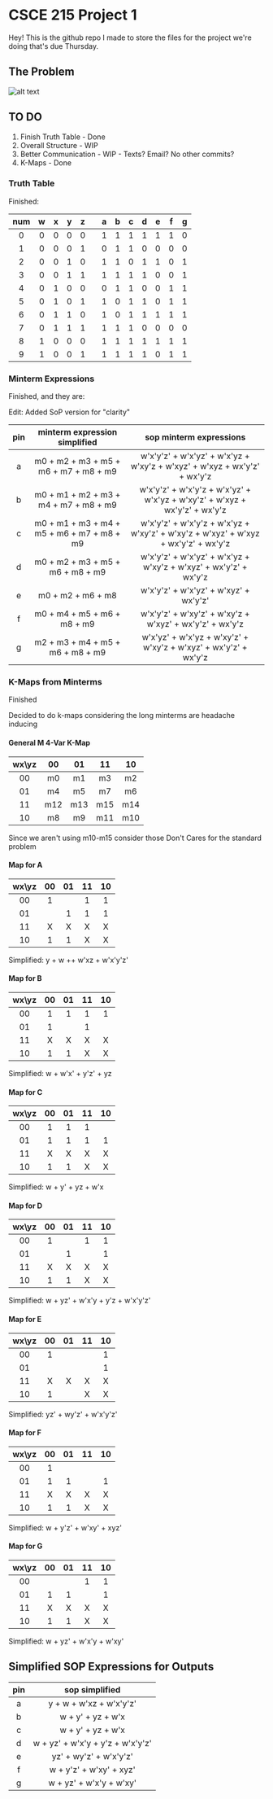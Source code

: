 # CSCE 215 Project 1

Hey! This is the github repo I made to store the files for the project we're doing that's due Thursday.

## The Problem

![alt text](https://www.electronics-tutorials.ws/wp-content/uploads/2013/10/segment4.gif?fit=277%2C236 "Logo Title Text 1")

## TO DO

1. Finish Truth Table - Done
2. Overall Structure - WIP
3. Better Communication - WIP - Texts? Email? No other commits?
4. K-Maps - Done

### Truth Table

Finished:

| num | w | x | y | z |  | a | b | c | d | e | f | g |
|:-:|:-:|:-:|:-:|:-:|:-:|:-:|:-:|:-:|:-:|:-:|:-:|:-:|
| 0 | 0 | 0 | 0 | 0 |  | 1 | 1 | 1 | 1 | 1 | 1 | 0 |
| 1 | 0 | 0 | 0 | 1 |  | 0 | 1 | 1 | 0 | 0 | 0 | 0 |
| 2 | 0 | 0 | 1 | 0 |  | 1 | 1 | 0 | 1 | 1 | 0 | 1 |
| 3 | 0 | 0 | 1 | 1 |  | 1 | 1 | 1 | 1 | 0 | 0 | 1 |
| 4 | 0 | 1 | 0 | 0 |  | 0 | 1 | 1 | 0 | 0 | 1 | 1 |
| 5 | 0 | 1 | 0 | 1 |  | 1 | 0 | 1 | 1 | 0 | 1 | 1 |
| 6 | 0 | 1 | 1 | 0 |  | 1 | 0 | 1 | 1 | 1 | 1 | 1 |
| 7 | 0 | 1 | 1 | 1 |  | 1 | 1 | 1 | 0 | 0 | 0 | 0 |
| 8 | 1 | 0 | 0 | 0 |  | 1 | 1 | 1 | 1 | 1 | 1 | 1 |
| 9 | 1 | 0 | 0 | 1 |  | 1 | 1 | 1 | 1 | 0 | 1 | 1 |

### Minterm Expressions

Finished, and they are:

Edit: Added SoP version for "clarity"

| pin | minterm expression simplified | sop minterm expressions |
| :-: | :--------------------------------------: | :------------: |
| a |  m0 + m2 + m3 + m5 + m6 + m7 + m8 + m9 | w'x'y'z' + w'x'yz' + w'x'yz + w'xy'z + w'xyz' + w'xyz + wx'y'z' + wx'y'z |
| b | m0 + m1 + m2 + m3 + m4 + m7 + m8 + m9 | w'x'y'z' + w'x'y'z + w'x'yz' + w'x'yz + w'xy'z' + w'xyz + wx'y'z' + wx'y'z |
| c | m0 + m1 + m3 + m4 + m5 + m6 + m7 + m8 + m9 | w'x'y'z' + w'x'y'z + w'x'yz + w'xy'z' + w'xy'z + w'xyz' + w'xyz + wx'y'z' + wx'y'z |
| d | m0 + m2 + m3 + m5 + m6 + m8 + m9 | w'x'y'z' + w'x'yz' + w'x'yz  + w'xy'z + w'xyz' + wx'y'z' + wx'y'z |
| e | m0 + m2 + m6 + m8 | w'x'y'z' + w'x'yz' + w'xyz' + wx'y'z' |
| f | m0 + m4 + m5 + m6 + m8 + m9 | w'x'y'z' + w'xy'z' + w'xy'z + w'xyz' + wx'y'z' + wx'y'z |
| g | m2 + m3 + m4 + m5 + m6 + m8 + m9 | w'x'yz' + w'x'yz + w'xy'z' + w'xy'z + w'xyz' + wx'y'z' + wx'y'z |


### K-Maps from Minterms

Finished

Decided to do k-maps considering the long minterms are headache inducing

#### General M 4-Var K-Map

|wx\yz| 00 | 01 | 11 | 10 |
|:--:|:--:|:--:|:--:|:--:|
| 00 | m0 | m1 | m3 | m2 |
| 01 | m4 | m5 | m7 | m6 |
| 11 | m12 | m13 | m15 | m14 |
| 10 | m8 | m9 | m11| m10 |

Since we aren't using m10-m15 consider those Don't Cares for the standard problem

#### Map for A

|wx\yz| 00 | 01 | 11 | 10 |
|:--:|:--:|:--:|:--:|:--:|
| 00 | 1  |    | 1  | 1  |
| 01 |    | 1  | 1  | 1  |
| 11 | X  | X  | X  | X  |
| 10 | 1  | 1  | X  | X  |

Simplified: y + w ++ w'xz + w'x'y'z' 

#### Map for B

|wx\yz| 00 | 01 | 11 | 10 |
|:--:|:--:|:--:|:--:|:--:|
| 00 | 1  | 1  | 1  | 1  |
| 01 | 1  |    | 1  |    |
| 11 | X  | X  | X  | X  |
| 10 | 1  | 1  | X  | X  |

Simplified: w + w'x' + y'z' + yz

#### Map for C

|wx\yz| 00 | 01 | 11 | 10 |
|:--:|:--:|:--:|:--:|:--:|
| 00 | 1  | 1  | 1  |    |
| 01 | 1  | 1  | 1  | 1  |
| 11 | X  | X  | X  | X  |
| 10 | 1  | 1  | X  | X  |

Simplified: w + y' + yz + w'x

#### Map for D

|wx\yz| 00 | 01 | 11 | 10 |
|:--:|:--:|:--:|:--:|:--:|
| 00 | 1  |    | 1  | 1  |
| 01 |    | 1  |    | 1  |
| 11 | X  | X  | X  | X  |
| 10 | 1  | 1  | X  | X  |

Simplified: w + yz' + w'x'y + y'z + w'x'y'z'

#### Map for E

|wx\yz| 00 | 01 | 11 | 10 |
|:--:|:--:|:--:|:--:|:--:|
| 00 | 1  |    |    | 1  |
| 01 |    |    |    | 1  |
| 11 | X  | X  | X  | X  |
| 10 | 1  |    | X  | X  |

Simplified: yz' + wy'z' + w'x'y'z'

#### Map for F

|wx\yz| 00 | 01 | 11 | 10 |
|:--:|:--:|:--:|:--:|:--:|
| 00 | 1  |    |    |    |
| 01 | 1  | 1  |    | 1  |
| 11 | X  | X  | X  | X  |
| 10 | 1  | 1  | X  | X  |

Simplified: w + y'z' + w'xy' + xyz'

#### Map for G

|wx\yz| 00 | 01 | 11 | 10 |
|:--:|:--:|:--:|:--:|:--:|
| 00 |    |    | 1  | 1  |
| 01 | 1  | 1  |    | 1  |
| 11 | X  | X  | X  | X  |
| 10 | 1  | 1  | X  | X  |

Simplified: w + yz' + w'x'y + w'xy'

## Simplified SOP Expressions for Outputs

| pin | sop simplified |
| :-: | :------------: |
| a | y + w + w'xz + w'x'y'z'|
| b | w + y' + yz + w'x |
| c | w + y' + yz + w'x |
| d | w + yz' + w'x'y + y'z + w'x'y'z' |
| e | yz' + wy'z' + w'x'y'z' |
| f | w + y'z' + w'xy' + xyz' |
| g | w + yz' + w'x'y + w'xy' |
